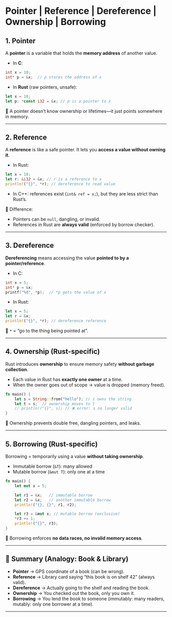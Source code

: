 
# Pointer | Reference |  Dereference | Ownership | Borrowing

## 1. **Pointer**

A **pointer** is a variable that holds the **memory address** of another value.

* In **C**:

```c
int x = 10;
int* p = &x;  // p stores the address of x
```

* In **Rust** (raw pointers, unsafe):

```rust
let x = 10;
let p: *const i32 = &x; // p is a pointer to x
```

📌 A pointer doesn’t know ownership or lifetimes—it just points somewhere in memory.

---

## 2. **Reference**

A **reference** is like a safe pointer. It lets you **access a value without owning it**.

* In Rust:

```rust
let x = 10;
let r: &i32 = &x; // r is a reference to x
println!("{}", *r); // dereference to read value
```

* In C++: references exist (`int& ref = x;`), but they are less strict than Rust’s.

📌 Difference:

* Pointers can be `null`, dangling, or invalid.
* References in Rust are **always valid** (enforced by borrow checker).

---

## 3. **Dereference**

**Dereferencing** means accessing the value **pointed to by a pointer/reference**.

* In C:

```c
int x = 5;
int* p = &x;
printf("%d", *p);  // *p gets the value of x
```

* In Rust:

```rust
let x = 5;
let r = &x;
println!("{}", *r); // dereference reference
```

📌 `*` = “go to the thing being pointed at”.

---

## 4. **Ownership** (Rust-specific)

Rust introduces **ownership** to ensure memory safety **without garbage collection**.

* Each value in Rust has **exactly one owner** at a time.
* When the owner goes out of scope → value is dropped (memory freed).

```rust
fn main() {
    let s = String::from("hello"); // s owns the string
    let t = s;  // ownership moves to t
    // println!("{}", s); // ❌ error: s no longer valid
}
```

📌 Ownership prevents double free, dangling pointers, and leaks.

---

## 5. **Borrowing** (Rust-specific)

Borrowing = temporarily using a value **without taking ownership**.

* Immutable borrow (`&T`): many allowed
* Mutable borrow (`&mut T`): only one at a time

```rust
fn main() {
    let mut x = 5;

    let r1 = &x;   // immutable borrow
    let r2 = &x;   // another immutable borrow
    println!("{}, {}", r1, r2);

    let r3 = &mut x; // mutable borrow (exclusive)
    *r3 += 1; 
    println!("{}", r3);
}
```

📌 Borrowing enforces **no data races, no invalid memory access**.

---

## 🔑 Summary (Analogy: Book & Library)

* **Pointer** → GPS coordinate of a book (can be wrong).
* **Reference** → Library card saying “this book is on shelf 42” (always valid).
* **Dereference** → Actually going to the shelf and reading the book.
* **Ownership** → You checked out the book, only you own it.
* **Borrowing** → You lend the book to someone (immutably: many readers, mutably: only one borrower at a time).

---
